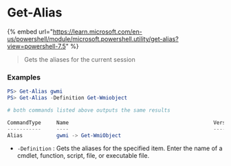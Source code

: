 # Get-Alias

{% embed url="https://learn.microsoft.com/en-us/powershell/module/microsoft.powershell.utility/get-alias?view=powershell-7.5" %}

> Gets the aliases for the current session

### Examples

```powershell
PS> Get-Alias gwmi
PS> Get-Alias -Definition Get-Wmiobject

# both commands listed above outputs the same results

CommandType     Name                                               Version    Source
-----------     ----                                               -------    ------
Alias           gwmi -> Get-WmiObject

```

* `-Definition` : Gets the aliases for the specified item. Enter the name of a cmdlet, function, script, file, or executable file.

